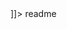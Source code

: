 <snippet>
  <content><![CDATA[
# ${My Portfolio}
TODO: Portfolio I built on bootstrap that hosts projects I am currently working on and completed apps. 
## Installation
TODO: 
## Usage
TODO: Write usage instructions
## Contributing
1. Fork it!
2. Create your feature branch: `git checkout -b my-new-feature`
3. Commit your changes: `git commit -am 'Add some feature'`
4. Push to the branch: `git push origin my-new-feature`
5. Submit a pull request :D
## History
TODO: Write history
## Credits
## License

]]></content>
  <tabTrigger>readme</tabTrigger>
</snippet>